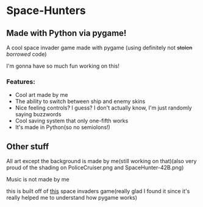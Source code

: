 # Space-Hunters
## Made with Python via pygame!


A cool space invader game made with pygame (using definitely not ~~stolen~~ *borrowed* code)

I'm gonna have so much fun working on this!


### Features:
* Cool art made by me
* The ability to switch between ship and enemy skins
* Nice feeling controls? I guess? I don't actually know, I'm just randomly saying buzzwords
* Cool saving system that only one-fifth works
* It's made in Python(so no semiolons!)



## Other stuff

All art except the background is made by me(still working on that)(also very proud of the shading on PoliceCruiser.png and SpaceHunter-42B.png)

Music is not made by me

this is built off of [this](https://github.com/meezan-mallick/space_invader_game) space invaders game(really glad I found it since it's really helped me to understand how pygame works)